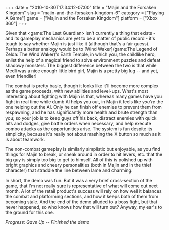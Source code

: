 +++
date = "2010-10-30T17:34:12-07:00"
title = "Majin and the Forsaken Kingdom"
slug = "majin-and-the-forsaken-kingdom-6"
category = ["Playing A Game"]
game = ["Majin and the Forsaken Kingdom"]
platform = ["Xbox 360"]
+++

Given that <game:The Last Guardian> isn't currently a thing that exists - and its gameplay mechanics are yet to be a matter of public record - it's tough to say whether Majin is just like it (although that's a fair guess).  Perhaps a better analogy would be to [Wind Waker](game:The Legend of Zelda: The Wind Waker)'s Earth Temple, in which you, the childlike hero, enlist the help of a magical friend to solve environment puzzles and defeat shadowy monsters.  The biggest difference between the two is that while Medli was a nice enough little bird girl, Majin is a pretty big lug -- and yet, even friendlier!

The combat is pretty basic, though it looks like it'll become more complex as the game proceeds, with new abilities and level-ups.  What's most interesting about fighting with Majin is that, whereas many games have you fight in real time while dumb AI helps you out, in Majin it feels like <i>you're</i> the one helping out the AI.  Only he can finish off enemies to prevent them from respawning, and he has significantly more health and brute strength than you; so your job is to keep guys off his back, distract enemies with quick hits and dodges, give battle orders when necessary, and help execute combo attacks as the opportunities arise.  The system is fun despite its simplicity, because it's really not about mashing the X button so much as it is about teamwork.

The non-combat gameplay is similarly simplistic but enjoyable, as you find things for Majin to break, or sneak around in order to hit levers, etc. that the big guy is simply too big to get to himself.  All of this is polished up with bright graphics and cheery personalities (both in Majin and in the thief character) that straddle the line between lame and charming.

In short, the demo was fun.  But it was a very brief cross-section of the game, that I'm not really sure is representative of what will come out next month.  A lot of the retail product's success will rely on how well it balances the combat and platforming sections, and how it keeps both of them from becoming stale.  And the end of the demo alluded to a boss fight, but that never happened, so who knows how that will turn out?  Anyway, my ear's to the ground for this one.

<i>Progress: Gave Up -- Finished the demo</i>